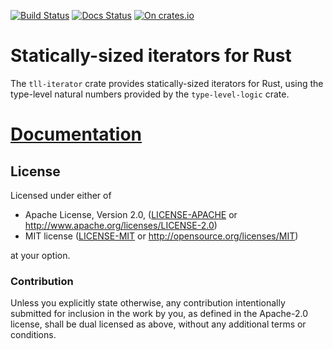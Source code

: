[![Build Status](https://travis-ci.org/sdleffler/tll-iterator-rs.svg?branch=master)](https://travis-ci.org/sdleffler/tll-iterator-rs)
[![Docs Status](https://docs.rs/tll-iterator/badge.svg)](https://docs.rs/tll-iterator)
[![On crates.io](https://img.shields.io/crates/v/tll-iterator.svg)](https://crates.io/crates/tll-iterator)

# Statically-sized iterators for Rust

The `tll-iterator` crate provides statically-sized iterators for Rust, using the type-level natural numbers provided by the `type-level-logic` crate.

# [Documentation](https://sdleffler.github.io/tll-iterator-rs)

## License

Licensed under either of

 * Apache License, Version 2.0, ([LICENSE-APACHE](LICENSE-APACHE) or http://www.apache.org/licenses/LICENSE-2.0)
 * MIT license ([LICENSE-MIT](LICENSE-MIT) or http://opensource.org/licenses/MIT)

at your option.

### Contribution

Unless you explicitly state otherwise, any contribution intentionally
submitted for inclusion in the work by you, as defined in the Apache-2.0
license, shall be dual licensed as above, without any additional terms or
conditions.
